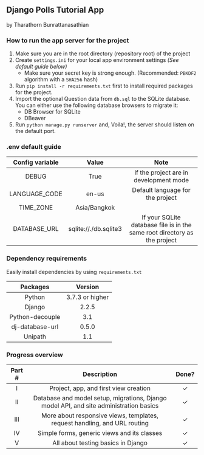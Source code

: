 ## Django Polls Tutorial App
by Tharathorn Bunrattanasathian

### How to run the app server for the project 
1. Make sure you are in the root directory (repository root) of the project
2. Create ```settings.ini``` for your local app environment settings *(See default guide below)*
    - Make sure your secret key is strong enough. (Recommended: ```PBKDF2``` algorithm with a ```SHA256``` hash)
3. Run ```pip install -r requirements.txt``` first to install required packages for the project.
4. Import the optional Question data from ```db.sql``` to the SQLite database. You can either use the following database browsers to migrate it:
    - DB Browser for SQLite
    - DBeaver
5. Run ```python manage.py runserver``` and, Voila!, the server should listen on the default port.

### .env default guide
| Config variable | Value | Note |
|:---:|:---:|:---:|
|DEBUG|True|If the project are in development mode|
|LANGUAGE_CODE|en-us|Default language for the project|
|TIME_ZONE|Asia/Bangkok||
|DATABASE_URL|sqlite://./db.sqlite3|If your SQLite database file is in the same root directory as the project|
### Dependency requirements
Easily install dependencies by using ```requirements.txt```

| Packages | Version |
|:---:|:---:|
|Python | 3.7.3 or higher|
|Django | 2.2.5|
|Python-decouple | 3.1 |
|dj-database-url|0.5.0|
|Unipath|1.1|

### Progress overview
|Part #     | Description|Done?|
|:---------:|:----------:|:---:|
|I| Project, app, and first view creation |✓|
|II| Database and model setup, migrations, Django model API, and site administration basics |✓|
|III| More about responsive views, templates, request handling, and URL routing |✓|
|IV| Simple forms, generic views and its classes |✓|
|V| All about testing basics in Django |✓|
